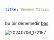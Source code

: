```yaml
---
title: Deneme Yazısı
---
```

bu bir denemedir
[bas](bas.md)

![20240706_172157](../../../DCIM/Camera/20240706_172157.jpg)